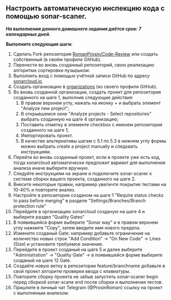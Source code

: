## Настроить автоматическую инспекцию кода с помощью sonar-scaner.

___На выполнения данного домашнего задания даётся срок: 7 календарных дней.___

**Выполните следующие шаги:**
  1. Сделать Fork репозитория [RomanProsin/Code-Review](https://github.com/RomanProsin/Code-Review) или создать собственный (в своём профиле GitHub).
  2. Перенести во вновь созданный репозиторий, свою реализацию алгоритма сортировки пузырьком.
  3. Выполнить вход с помощью учётной записи GitHub по адресу [sonarcloud.io](https://sonarcloud.io/).
  4. Создать организацию в [organizations](https://sonarcloud.io/organizations/) (из своего профиля GitHub).
  5. Во вновь созданной организации, создать проект для репозитория созданного на шаге 1, выполнив следующие действия:
     1. В правом верхнем углу, нажать на иконку + и выбрать элемент "Analyze new project";
     2. В открывшемся окне "Analyze projects - Select repositories" выбрать созданную на шаге 4 организацию;
     3. Поставить отметку в элементе checkbox с именем репозитория созданного на шаге 1;
     4. Импортировать проект.
     5. В качестве альтернативы шагам с 5.1 по 5.3 в нижнем углу формы можно выбрать create a project manually и следовать инструкциям.
  6. Перейти во вновь созданный проект, если в проекте уже есть код, тогда sonarcloud автоматически предложит вариант для выполнения анализа иначе выберите вручную.
  7. Следуйте инструкциям на экране и подключите sonar-scaner к системе сборки вашего проекта, созданного на шаге 2.
  8. Внесите некоторые правки, например увеличте покрытие тестами на 10-40% и повторите анализ.
  9. Настройте в репозитории созданом на шаге 1 "Require status checks to pass before merging" в разделе "Settings/Branches/Branch protection rule"
 10. Перейдите в организацию sonarcloud созданую на шаге 4 и выберите раздел "Quality Gates"
 11. В появившейся форме выберите "Sonar way" и в правом верхнем углу нажмите "Copy", затем введите имя нового предела.
 12. Измените созданый Gate: например добавьте ограничение на количество новых строк "Add Condition" -> "On New Code" -> Lines (Size) и установите требуемое значение.
 13. Перейдите в проект созданый на шаге 5 и далее выберите "Administration" -> "Quality Gate" -> в появившейся форме выберите созданый на шаге 12 Gate.
 14. Создайте новую ветку в репозитории feature/branchname добавьте в свой проект алгоритм проверки ввода с клавиатуры.
 15. Повторите сборку проекта не забыв запустить sonar-scaner begin перед сборкой sonar-scane end после сборки и выполнения тестов.
 16. Пришлите в личный чат Telegram (@ProsinRoman) ссылку на проект с выполненым анализом.

